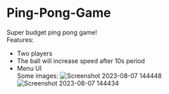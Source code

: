 # Ping-Pong-Game
Super budget ping pong game!  
Features:
* Two players
* The ball will increase speed after 10s period
* Menu UI  
Some images:
![Screenshot 2023-08-07 144448](https://github.com/nmq443/Ping-Pong-Game/assets/83683836/6a48bd1d-f38a-4f24-8990-f11c13310f84)
![Screenshot 2023-08-07 144434](https://github.com/nmq443/Ping-Pong-Game/assets/83683836/9baca632-3064-4bfd-957a-916940b23d63)

